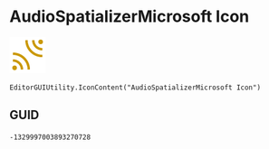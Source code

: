 # AudioSpatializerMicrosoft Icon
![](/img/AudioSpatializerMicrosoft%20Icon.png)

``` CSharp
EditorGUIUtility.IconContent("AudioSpatializerMicrosoft Icon")
```
## GUID
```
-1329997003893270728
```
